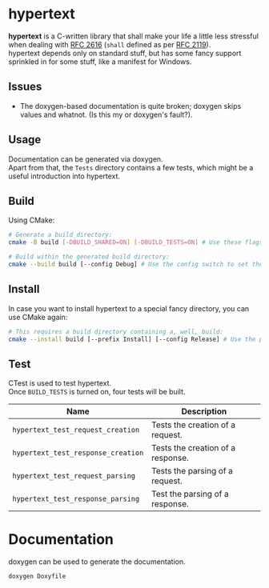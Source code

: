 # hypertext
**hypertext** is a C-written library that shall make your life a little less stressful when dealing with [RFC 2616](https://tools.ietf.org/html/rfc2616) (`shall` defined as per [RFC 2119](https://tools.ietf.org/html/rfc2119)).  
hypertext depends only on standard stuff, but has some fancy support sprinkled in for some stuff, like a manifest for Windows.

## Issues
- The doxygen-based documentation is quite broken; doxygen skips values and whatnot. (Is this my or doxygen's fault?).

## Usage
Documentation can be generated via doxygen.  
Apart from that, the `Tests` directory contains a few tests, which might be a useful introduction into hypertext.

## Build
Using CMake:
```sh 
# Generate a build directory:
cmake -B build [-DBUILD_SHARED=ON] [-DBUILD_TESTS=ON] # Use these flags to turn on building hypertext as a shared library and/or tests.

# Build within the generated build directory:
cmake --build build [--config Debug] # Use the config switch to set the configuration for generators allowing multiple configurations, like Visual Studio.
```

## Install
In case you want to install hypertext to a special fancy directory, you can use CMake again:
```sh
# This requires a build directory containing a, well, build:
cmake --install build [--prefix Install] [--config Release] # Use the prefix switch to set a directory to install the contents within, and the config switch as shown above.
```

## Test
CTest is used to test hypertext.  
Once `BUILD_TESTS` is turned on, four tests will be built.

| Name | Description
|---|---|
| `hypertext_test_request_creation` | Tests the creation of a request. |
| `hypertext_test_response_creation` | Tests the creation of a response. | 
| `hypertext_test_request_parsing` | Tests the parsing of a request. |
| `hypertext_test_response_parsing` | Test the parsing of a response. |

# Documentation
doxygen can be used to generate the documentation.
```sh
doxygen Doxyfile
```
